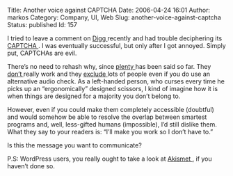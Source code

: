 Title: Another voice against CAPTCHA
Date: 2006-04-24 16:01
Author: markos
Category: Company, UI, Web
Slug: another-voice-against-captcha
Status: published
Id: 157

<div>
 <p>
  I tried to leave a comment on
  <a href="http://www.digg.com/">
   Digg
  </a>
  recently and had trouble deciphering its
  <a href="http://en.wikipedia.org/wiki/Captcha">
   CAPTCHA
  </a>
  . I was eventually successful, but only after I got annoyed. Simply put, CAPTCHAs are evil.
 </p>
 <p>
  There’s no need to rehash why, since
  <a href="http://www.google.com/search?q=captcha+accessibility">
   plenty
  </a>
  has been said so far. They
  <a href="http://www.w3.org/TR/turingtest/">
   don’t
  </a>
  really work and they
  <a href="http://en.wikipedia.org/wiki/Captcha#Accessibility">
   exclude
  </a>
  lots of people even if you do use an alternative audio check. As a left-handed person, who curses every time he picks up an “ergonomically” designed scissors, I kind of imagine how it is when things are designed for a majority you don’t belong to.
 </p>
 <p>
  However, even if you could make them completely accessible (doubtful) and would somehow be able to resolve the overlap between smartest programs and, well, less-gifted humans (impossible), I’d still dislike them. What they say to your readers is: “I’ll make you work so I don’t have to.”
 </p>
 <p>
  Is this the message you want to communicate?
 </p>
 <p>
  P.S: WordPress users, you really ought to take a look at
  <a href="http://akismet.com/">
   Akismet
  </a>
  , if you haven’t done so.
 </p>
</div>
